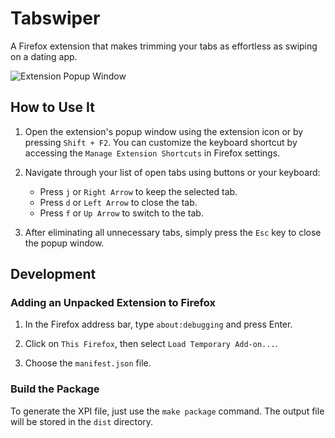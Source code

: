 # Tabswiper

A Firefox extension that makes trimming your tabs as effortless as swiping on a dating app.

![Extension Popup Window](/screenshots/Screnshot_1.png?raw=true)

## How to Use It

1. Open the extension's popup window using the extension icon or by pressing `Shift + F2`.
You can customize the keyboard shortcut by accessing the `Manage Extension Shortcuts` in Firefox settings.

1. Navigate through your list of open tabs using buttons or your keyboard:
   - Press `j` or `Right Arrow` to keep the selected tab.
   - Press `d` or `Left Arrow` to close the tab.
   - Press `f` or `Up Arrow` to switch to the tab.

1. After eliminating all unnecessary tabs, simply press the `Esc` key to close the popup window.

## Development

### Adding an Unpacked Extension to Firefox

1. In the Firefox address bar, type `about:debugging` and press Enter.

1. Click on `This Firefox`, then select `Load Temporary Add-on...`.

1. Choose the `manifest.json` file.

### Build the Package

To generate the XPI file, just use the `make package` command.
The output file will be stored in the `dist` directory.
